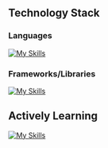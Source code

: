 ## Technology Stack
### Languages
[![My Skills](https://skillicons.dev/icons?i=html,css,js,python,typescript,java,cpp)](https://skillicons.dev)
### Frameworks/Libraries
[![My Skills](https://skillicons.dev/icons?i=react,tailwind,supabase,postgres,bootstrap)](https://skillicons.dev)

## Actively Learning
[![My Skills](https://skillicons.dev/icons?i=nodejs,express)](https://skillicons.dev)
